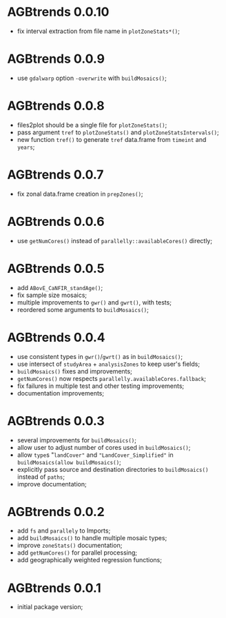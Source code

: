 # AGBtrends 0.0.10

* fix interval extraction from file name in `plotZoneStats*()`;

# AGBtrends 0.0.9

* use `gdalwarp` option `-overwrite` with `buildMosaics()`;

# AGBtrends 0.0.8

* files2plot should be a single file for `plotZoneStats()`;
* pass argument `tref` to `plotZoneStats()` and `plotZoneStatsIntervals()`;
* new function `tref()` to generate `tref` data.frame from `timeint` and `years`;

# AGBtrends 0.0.7

* fix zonal data.frame creation in `prepZones()`;

# AGBtrends 0.0.6

* use `getNumCores()` instead of `parallelly::availableCores()` directly;

# AGBtrends 0.0.5

* add `ABovE_CaNFIR_standAge()`;
* fix sample size mosaics;
* multiple improvements to `gwr()` and `gwrt()`, with tests;
* reordered some arguments to `buildMosaics()`;

# AGBtrends 0.0.4

* use consistent types in `gwr()`/`gwrt()` as in `buildMosaics()`;
* use intersect of `studyArea` + `analysisZones` to keep user's fields;
* `buildMosaics()` fixes and improvements;
* `getNumCores()` now respects `parallelly.availableCores.fallback`;
* fix failures in multiple test and other testing improvements;
* documentation improvements;

# AGBtrends 0.0.3

* several improvements for `buildMosaics()`;
* allow user to adjust number of cores used in `buildMosaics()`;
* allow `type`s "`landCover"` and `"LandCover_Simplified"` in `buildMosaics(allow buildMosaics()`;
* explicitly pass source and destination directories to `buildMosaics()` instead of `paths`;
* improve documentation;

# AGBtrends 0.0.2

* add `fs` and  `parallely` to Imports;
* add `buildMosaics()` to handle multiple mosaic types;
* improve `zoneStats()` documentation;
* add `getNumCores()` for parallel processing;
* add geographically weighted regression functions;

# AGBtrends 0.0.1

* initial package version;
